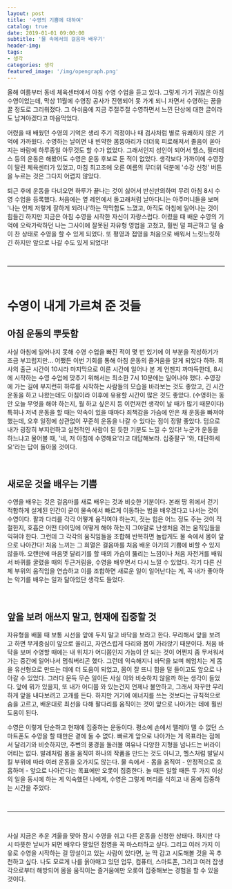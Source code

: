 ```yaml
---
layout: post
title: '수영의 기쁨에 대하여'
catalog: true
date: 2019-01-01 09:00:00
subtitle: '물 속에서의 걸음마 배우기'
header-img: 
tags: 
- 생각
categories: 생각
featured_image: '/img/opengraph.png'
---
```


올해 여름부터 동네 체육센터에서 아침 수영 수업을 듣고 있다. 그렇게 가기 귀찮은 아침 수영이었는데, 막상 11월에 수영장 공사가 진행되어 못 가게 되니 자면서 수영하는 꿈을 꿀 정도로 그리워졌다. 그 아쉬움에 지금 주절주절 수영하면서 느낀 단상에 대한 글이라도 남겨야겠다고 마음먹었다.

어렸을 때 배웠던 수영의 기억은 생리 주기 걱정이나 때 검사처럼 별로 유쾌하지 않은 기억에 가까웠다. 수영하는 날이면 내 빈약한 몸뚱아리가 더더욱 피로해져서 졸음이 쏟아지는 바람에 하루종일 아무것도 할 수가 없었다. 그래서인지 성인이 되어서 헬스, 필라테스 등의 운동은 해봤어도 수영은 운동 후보로 둔 적이 없었다. 생각보다 가까이에 수영장이 딸린 체육센터가 있었고, 마침 최고조에 오른 여름의 무더위 덕분에 '수강 신청' 버튼을 누르는 것은 그다지 어렵지 않았다.

퇴근 후에 운동을 다녀오면 하루가 끝나는 것이 싫어서 반신반의하며 무려 아침 8시 수영 수업을 등록했다. 처음에는 옆 레인에서 돌고래처럼 날아다니는 아주머니들을 보며 '나는 언제 저렇게 잘하게 되려나'하는 막막함도 느꼈고, 아직도 아침에 일어나는 것이 힘들긴 하지만 지금은 아침 수영을 시작한 자신이 자랑스럽다. 어렸을 때 배운 수영의 기억에 오락가락하던 나는 그사이에 잘못된 자유형 영법을 고쳤고, 훨씬 덜 피곤하고 덜 숨이 찬 상태로 수영을 할 수 있게 되었다. 또 평영과 접영을 처음으로 배워서 느릿느릿하긴 하지만 앞으로 나갈 수도 있게 되었다!


<br>

---
<br>

# 수영이 내게 가르쳐 준 것들


## 아침 운동의 뿌듯함

사실 아침에 일어나지 못해 수영 수업을 빠진 적이 몇 번 있기에 이 부분을 작성하기가 조금 부끄럽지만... 어쨌든 이번 기회를 통해 아침 운동의 즐거움을 알게 되었다 하하. 회사의 출근 시간이 10시라 마지막으로 이른 시간에 일어나 본 게 언젠지 까마득한데, 8시에 시작하는 수영 수업에 맞추기 위해서는 최소한 7시 10분에는 일어나야 했다. 수영장에 가는 길에 부지런히 하루를 시작하는 사람들의 모습을 바라보는 것도 좋았고, 긴 시간 운동을 하고 나왔는데도 아침이라 이후에 유용할 시간이 많은 것도 좋았다. (수영하는 동안 오늘 무엇을 해야 하는지, 뭘 하고 싶은지 등 이런저런 생각이 날 때가 많기 때문이다) 특히나 저녁 운동을 할 때는 약속이 있을 때마다 죄책감을 가슴에 안은 채 운동을 빠져야했는데, 오후 일정에 상관없이 꾸준히 운동을 나갈 수 있다는 점이 정말 좋았다. 덤으로 내가 굉장히 부지런하고 실천적인 사람이 된 듯한 기분도 느낄 수 있다! 누군가 운동을 하느냐고 물어볼 때, '네, 저 아침에 수영해요'라고 대답해보라. 십중팔구 '와, 대단하세요'라는 답이 돌아올 것이다.

<br>

## 새로운 것을 배우는 기쁨

수영을 배우는 것은 걸음마를 새로 배우는 것과 비슷한 기분이다. 본래 땅 위에서 걷기 적합하게 설계된 인간이 굳이 물속에서 빠르게 이동하는 법을 배우겠다고 나서는 것이 수영이다. 팔과 다리를 각각 어떻게 움직여야 하는지, 젓는 힘은 어느 정도 주는 것이 적절한지, 호흡은 어떤 타이밍에 어떻게 해야 하는지 그야말로 난생처음 겪는 움직임들을 익혀야 한다. 그런데 그 각각의 움직임들을 조합해 반복하면 놀랍게도 물 속에서 몸이 앞으로 나아간다! 처음 느끼는 그 희열은 걸음마를 처음 배운 아기의 기쁨에 비할 수 있지 않을까. 오랜만에 마음껏 달리기를 할 때의 가슴이 뚫리는 느낌이나 처음 자전거를 배워서 바퀴를 굴렸을 때의 두근거림을, 수영을 배우면서 다시 느낄 수 있었다. 각기 다른 신체 부위의 움직임을 연습하고 이를 조합하면 새로운 일이 일어난다는 게, 꼭 내가 좋아하는 악기를 배우는 일과 닮아있단 생각도 들었다.

<br>

## 앞을 보려 애쓰지 말고, 현재에 집중할 것

자유형을 배울 때 보통 시선을 앞에 두지 말고 바닥을 보라고 한다. 무리해서 앞을 보려고 하면 무게중심이 앞으로 쏠리고, 자연스럽게 다리와 몸이 가라앉기 때문이다. 처음 바닥을 보며 수영할 때에는 내 위치가 어디쯤인지 가늠이 안 되는 것이 어쩐지 좀 무서워서 가는 중간에 일어나서 멈춰버리곤 했다. 그런데 익숙해지니 바닥을 보며 헤엄치는 게 몸을 유선형으로 만드는 데에 더 도움이 되었고, 몸이 잘 뜨니 힘을 덜 들이고도 앞으로 나아갈 수 있었다. 그러다 문득 무슨 일이든 사실 이와 비슷하지 않을까 하는 생각이 들었다. 앞에 뭐가 있을지, 또 내가 어디쯤 와 있는건지 언제나 불안하고, 그래서 자꾸만 무리하게 앞을 내다보려고 고개를 든다. 하지만 거기에 에너지를 쓰는 것보다는 규칙적으로 숨을 고르고, 배운대로 최선을 다해 팔다리를 움직이는 것이 앞으로 나아가는 데에 훨씬 도움이 된다.

수영은 이렇게 단순하고 현재에 집중하는 운동이다. 평소에 손에서 뗄레야 뗄 수 없던 스마트폰도 수영을 할 때만은 곁에 둘 수 없다. 빠르게 앞으로 나아가는 게 목표라는 점에서 달리기와 비슷하지만, 주변의 풍경을 둘러볼 여유나 다양한 지형을 넘나드는 버라이어티는 없다. 발레처럼 몸을 움직여 하나의 작품을 만드는 것도 아니고, 헬스처럼 발달시킬 부위에 따라 여러 운동을 오가지도 않는다. 물 속에서 - 몸을 움직여 - 안정적으로 호흡하며 - 앞으로 나아간다는 목표에만 오롯이 집중한다. 놀 때든 일할 때든 두 가지 이상의 일을 동시에 하는 게 익숙했던 나에게, 수영은 그렇게 머리를 식히고 내 몸에 집중하는 시간을 주었다.

<br>

---

<br>

사실 지금은 추운 겨울을 맞아 잠시 수영을 쉬고 다른 운동을 신청한 상태다. 하지만 다시 따뜻한 날씨가 되면 배우다 말았던 접영을 꼭 마스터하고 싶다. 그리고 여러 가지 이유로 수영을 시작하는 걸 망설이고 있는 사람이 있다면, 눈 딱 감고 시도해볼 것을 꼭 추천하고 싶다. 나도 모르게 나를 옭아매고 있던 업무, 컴퓨터, 스마트폰, 그리고 여러 잡생각으로부터 해방되어 몸을 움직이는 즐거움에만 오롯이 집중해보는 경험을 할 수 있을 것이다.

